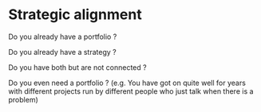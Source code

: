 
# Strategic alignment



Do you already have a portfolio ?

Do you already have a strategy ?

Do you have both but are not connected ?

Do you even need a  portfolio ? (e.g. You have got on quite well for years with different projects run by different people who just talk when there is a problem)
 